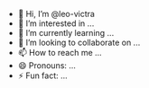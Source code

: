 - 👋 Hi, I’m @leo-victra
- 👀 I’m interested in ...
- 🌱 I’m currently learning ...
- 💞️ I’m looking to collaborate on ...
- 📫 How to reach me ...
- 😄 Pronouns: ...
- ⚡ Fun fact: ...

<!---
leo-victra/leo-victra is a ✨ special ✨ repository because its `README.md` (this file) appears on your GitHub profile.
You can click the Preview link to take a look at your changes.
--->

